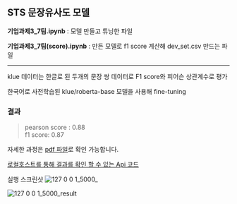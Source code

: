 ## STS 문장유사도 모델 

**기업과제3_7팀.ipynb** : 모델 만들고 튜닝한 파일 

**기업과제3_7팀(score).ipynb** : 만든 모델로 f1 score 계산해 dev_set.csv 만드는 파일 

-------------

klue 데이터는 한글로 된 두개의 문장 쌍 데이터로 F1 score와 피어슨 상관계수로 평가 

한국어로 사전학습된 klue/roberta-base 모델을 사용해 fine-tuning

### 결과
>pearson score : 0.88  
>f1 score: 0.87

자세한 과정은 [pdf 파일](https://github.com/hajinjo/wanted_preonboarding_nlp/blob/main/%EA%B8%B0%EC%97%85%EA%B3%BC%EC%A0%9C/%E1%84%80%E1%85%B5%E1%84%8B%E1%85%A5%E1%86%B8%E1%84%80%E1%85%AA%E1%84%8C%E1%85%A63_%E1%84%80%E1%85%A7%E1%86%AF%E1%84%80%E1%85%AA%E1%84%87%E1%85%A9%E1%84%80%E1%85%A9%E1%84%89%E1%85%A5.pdf)로 확인 가능합니다. 

[로컬호스트를 통해 결과를 확인 할 수 있는 Api 코드](https://github.com/hajinjo/pre_onboarding_assignment_FAST_API)

실행 스크린샷 
![127 0 0 1_5000_](https://user-images.githubusercontent.com/83392231/161547179-dd1df4b0-a34e-4dfe-89e4-6fca61a8be73.png)

![127 0 0 1_5000_result](https://user-images.githubusercontent.com/83392231/161547187-280c8bca-9966-479e-b60d-ea57aa834b19.png)

